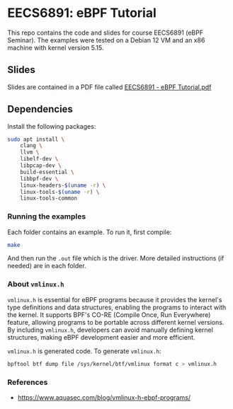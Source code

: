 # EECS6891: eBPF Tutorial

This repo contains the code and slides for course EECS6891 (eBPF Seminar).
The examples were tested on a Debian 12 VM and an x86 machine with kernel version 5.15.

## Slides

Slides are contained in a PDF file called [EECS6891 - eBPF Tutorial.pdf](./EECS6891%20-%20eBPF%20Tutorial.pdf)

## Dependencies

Install the following packages:
```sh
sudo apt install \
    clang \
    llvm \
    libelf-dev \
    libpcap-dev \
    build-essential \
    libbpf-dev \
    linux-headers-$(uname -r) \
    linux-tools-$(uname -r) \
    linux-tools-common 
```


### Running the examples

Each folder contains an example. To run it, first compile:

```sh
make
```

And then run the `.out` file which is the driver. More detailed instructions (if needed) are in each folder.


### About `vmlinux.h`
`vmlinux.h` is essential for eBPF programs because it provides the kernel's type definitions and data structures, enabling the programs to interact with the kernel. It supports BPF's CO-RE (Compile Once, Run Everywhere) feature, allowing programs to be portable across different kernel versions. By including `vmlinux.h`, developers can avoid manually defining kernel structures, making eBPF development easier and more efficient.

`vmlinux.h` is generated code. To generate `vmlinux.h`:
```sh
bpftool btf dump file /sys/kernel/btf/vmlinux format c > vmlinux.h
```

### References
* https://www.aquasec.com/blog/vmlinux-h-ebpf-programs/


